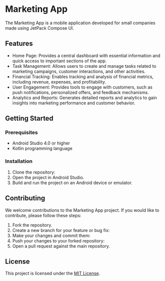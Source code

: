 # Marketing App

The Marketing App is a mobile application developed for small companies made using JetPack Compose UI.
## Features

- Home Page: Provides a central dashboard with essential information and quick access to important sections of the app.
- Task Management: Allows users to create and manage tasks related to marketing campaigns, customer interactions, and other activities.
- Financial Tracking: Enables tracking and analysis of financial metrics, including revenue, expenses, and profitability.
- User Engagement: Provides tools to engage with customers, such as push notifications, personalized offers, and feedback mechanisms.
- Analytics and Reports: Generates detailed reports and analytics to gain insights into marketing performance and customer behavior.

## Getting Started

### Prerequisites

- Android Studio 4.0 or higher
- Kotlin programming language

### Installation

1. Clone the repository:
2. Open the project in Android Studio.
3. Build and run the project on an Android device or emulator.

## Contributing
We welcome contributions to the Marketing App project. If you would like to contribute, please follow these steps:
1. Fork the repository.
2. Create a new branch for your feature or bug fix:
3. Make your changes and commit them:
4. Push your changes to your forked repository:
5. Open a pull request against the main repository.

## License
This project is licensed under the [MIT License](LICENSE).
